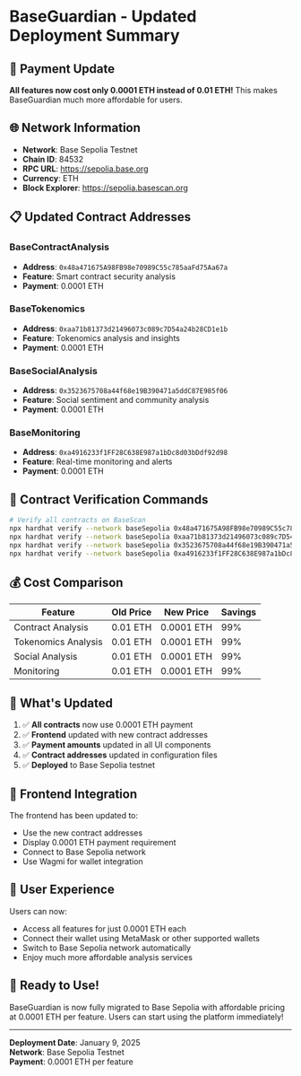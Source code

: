 # BaseGuardian - Updated Deployment Summary

## 🎯 Payment Update
**All features now cost only 0.0001 ETH instead of 0.01 ETH!** 
This makes BaseGuardian much more affordable for users.

## 🌐 Network Information
- **Network**: Base Sepolia Testnet
- **Chain ID**: 84532
- **RPC URL**: https://sepolia.base.org
- **Currency**: ETH
- **Block Explorer**: https://sepolia.basescan.org

## 📋 Updated Contract Addresses

### BaseContractAnalysis
- **Address**: `0x48a471675A98FB98e70989C55c785aaFd75Aa67a`
- **Feature**: Smart contract security analysis
- **Payment**: 0.0001 ETH

### BaseTokenomics
- **Address**: `0xaa71b81373d21496073c089c7D54a24b28CD1e1b`
- **Feature**: Tokenomics analysis and insights
- **Payment**: 0.0001 ETH

### BaseSocialAnalysis
- **Address**: `0x3523675708a44f68e19B390471a5ddC87E985f06`
- **Feature**: Social sentiment and community analysis
- **Payment**: 0.0001 ETH

### BaseMonitoring
- **Address**: `0xa4916233f1FF28C638E987a1bDc8d03bDdf92d98`
- **Feature**: Real-time monitoring and alerts
- **Payment**: 0.0001 ETH

## 🔧 Contract Verification Commands

```bash
# Verify all contracts on BaseScan
npx hardhat verify --network baseSepolia 0x48a471675A98FB98e70989C55c785aaFd75Aa67a
npx hardhat verify --network baseSepolia 0xaa71b81373d21496073c089c7D54a24b28CD1e1b
npx hardhat verify --network baseSepolia 0x3523675708a44f68e19B390471a5ddC87E985f06
npx hardhat verify --network baseSepolia 0xa4916233f1FF28C638E987a1bDc8d03bDdf92d98
```

## 💰 Cost Comparison

| Feature | Old Price | New Price | Savings |
|---------|-----------|-----------|---------|
| Contract Analysis | 0.01 ETH | 0.0001 ETH | 99% |
| Tokenomics Analysis | 0.01 ETH | 0.0001 ETH | 99% |
| Social Analysis | 0.01 ETH | 0.0001 ETH | 99% |
| Monitoring | 0.01 ETH | 0.0001 ETH | 99% |

## 🚀 What's Updated

1. ✅ **All contracts** now use 0.0001 ETH payment
2. ✅ **Frontend** updated with new contract addresses
3. ✅ **Payment amounts** updated in all UI components
4. ✅ **Contract addresses** updated in configuration files
5. ✅ **Deployed** to Base Sepolia testnet

## 🔗 Frontend Integration

The frontend has been updated to:
- Use the new contract addresses
- Display 0.0001 ETH payment requirement
- Connect to Base Sepolia network
- Use Wagmi for wallet integration

## 📱 User Experience

Users can now:
- Access all features for just 0.0001 ETH each
- Connect their wallet using MetaMask or other supported wallets
- Switch to Base Sepolia network automatically
- Enjoy much more affordable analysis services

## 🎉 Ready to Use!

BaseGuardian is now fully migrated to Base Sepolia with affordable pricing at 0.0001 ETH per feature. Users can start using the platform immediately!

---

**Deployment Date**: January 9, 2025  
**Network**: Base Sepolia Testnet  
**Payment**: 0.0001 ETH per feature
